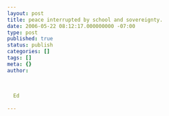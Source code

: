 ```yaml
---
layout: post
title: peace interrupted by school and sovereignty.
date: 2006-05-22 08:12:17.000000000 -07:00
type: post
published: true
status: publish
categories: []
tags: []
meta: {}
author:
  
  
  
  Ed
  
---
```


